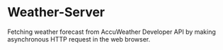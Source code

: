 # Weather-Server
Fetching weather forecast from AccuWeather Developer API by making asynchronous HTTP request in the web browser.
